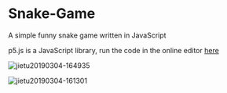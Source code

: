 # Snake-Game
A simple funny snake game written in JavaScript

p5.js is a JavaScript library, run the code in the online editor [here](https://editor.p5js.org/)

![jietu20190304-164935](https://user-images.githubusercontent.com/31902939/53765284-94475080-3e9d-11e9-97f7-125b3d1d33c6.jpg)

![jietu20190304-161301](https://user-images.githubusercontent.com/31902939/53765286-94475080-3e9d-11e9-8fc3-8350146830b0.jpg)
